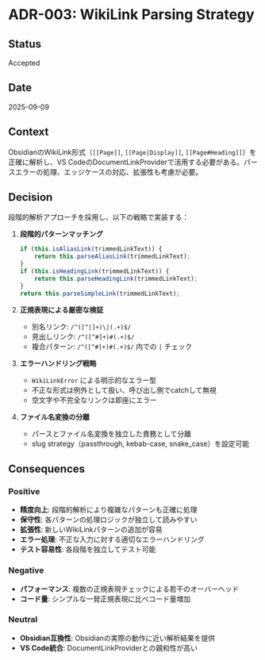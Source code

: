 # ADR-003: WikiLink Parsing Strategy

## Status
Accepted

## Date
2025-09-09

## Context
ObsidianのWikiLink形式（`[[Page]]`, `[[Page|Display]]`, `[[Page#Heading]]`）を正確に解析し、VS CodeのDocumentLinkProviderで活用する必要がある。パースエラーの処理、エッジケースの対応、拡張性も考慮が必要。

## Decision
段階的解析アプローチを採用し、以下の戦略で実装する：

1. **段階的パターンマッチング**
   ```typescript
   if (this.isAliasLink(trimmedLinkText)) {
       return this.parseAliasLink(trimmedLinkText);
   }
   if (this.isHeadingLink(trimmedLinkText)) {
       return this.parseHeadingLink(trimmedLinkText);
   }
   return this.parseSimpleLink(trimmedLinkText);
   ```

2. **正規表現による厳密な検証**
   - 別名リンク: `/^([^|]+)\|(.+)$/`
   - 見出しリンク: `/^([^#]+)#(.+)$/`
   - 複合パターン: `/^([^#]+)#(.+)$/` 内での `|` チェック

3. **エラーハンドリング戦略**
   - `WikiLinkError` による明示的なエラー型
   - 不正な形式は例外として扱い、呼び出し側でcatchして無視
   - 空文字や不完全なリンクは即座にエラー

4. **ファイル名変換の分離**
   - パースとファイル名変換を独立した責務として分離
   - slug strategy（passthrough, kebab-case, snake_case）を設定可能

## Consequences

### Positive
- **精度向上**: 段階的解析により複雑なパターンも正確に処理
- **保守性**: 各パターンの処理ロジックが独立して読みやすい
- **拡張性**: 新しいWikiLinkパターンの追加が容易
- **エラー処理**: 不正な入力に対する適切なエラーハンドリング
- **テスト容易性**: 各段階を独立してテスト可能

### Negative
- **パフォーマンス**: 複数の正規表現チェックによる若干のオーバーヘッド
- **コード量**: シンプルな一発正規表現に比べコード量増加

### Neutral
- **Obsidian互換性**: Obsidianの実際の動作に近い解析結果を提供
- **VS Code統合**: DocumentLinkProviderとの親和性が高い